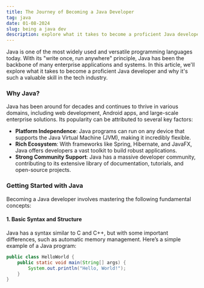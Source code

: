 ```yaml
---
title: The Journey of Becoming a Java Developer
tag: java
date: 01-08-2024
slug: being a java dev
description: explore what it takes to become a proficient Java developer and why it's such a valuable skill in the tech industry
---
```


Java is one of the most widely used and versatile programming languages today. With its "write once, run anywhere" principle, Java has been the backbone of many enterprise applications and systems. In this article, we'll explore what it takes to become a proficient Java developer and why it's such a valuable skill in the tech industry.

### Why Java?

Java has been around for decades and continues to thrive in various domains, including web development, Android apps, and large-scale enterprise solutions. Its popularity can be attributed to several key factors:

- **Platform Independence**: Java programs can run on any device that supports the Java Virtual Machine (JVM), making it incredibly flexible.
- **Rich Ecosystem**: With frameworks like Spring, Hibernate, and JavaFX, Java offers developers a vast toolkit to build robust applications.
- **Strong Community Support**: Java has a massive developer community, contributing to its extensive library of documentation, tutorials, and open-source projects.

### Getting Started with Java

Becoming a Java developer involves mastering the following fundamental concepts:

#### 1. Basic Syntax and Structure

Java has a syntax similar to C and C++, but with some important differences, such as automatic memory management. Here’s a simple example of a Java program:

```java
public class HelloWorld {
    public static void main(String[] args) {
        System.out.println("Hello, World!");
    }
}
```
